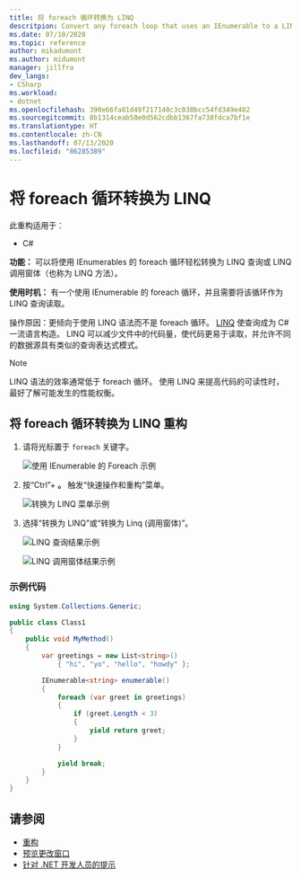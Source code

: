 ```yaml
---
title: 将 foreach 循环转换为 LINQ
descritpion: Convert any foreach loop that uses an IEnumerable to a LINQ query or a LINQ call form (also known as a LINQ method).
ms.date: 07/10/2020
ms.topic: reference
author: mikadumont
ms.author: midumont
manager: jillfra
dev_langs:
- CSharp
ms.workload:
- dotnet
ms.openlocfilehash: 390e66fa01d49f217140c3c030bcc54fd349e402
ms.sourcegitcommit: 8b1314ceab58e0d562cdbb1367fa738fdca7bf1e
ms.translationtype: HT
ms.contentlocale: zh-CN
ms.lasthandoff: 07/13/2020
ms.locfileid: "86285389"
---
```

# <a name="convert-a-foreach-loop-to-linq"></a>将 foreach 循环转换为 LINQ

此重构适用于：

- C#

**功能：** 可以将使用 IEnumerables 的 foreach 循环轻松转换为 LINQ 查询或 LINQ 调用窗体（也称为 LINQ 方法）。

**使用时机：** 有一个使用 IEnumerable 的 foreach 循环，并且需要将该循环作为 LINQ 查询读取。

操作原因：更倾向于使用 LINQ 语法而不是 foreach 循环。 [LINQ](/dotnet/csharp/programming-guide/concepts/linq/introduction-to-linq) 使查询成为 C# 一流语言构造。 LINQ 可以减少文件中的代码量，使代码更易于读取，并允许不同的数据源具有类似的查询表达式模式。

> [!NOTE]
> LINQ 语法的效率通常低于 foreach 循环。 使用 LINQ 来提高代码的可读性时，最好了解可能发生的性能权衡。

## <a name="convert-a-foreach-loop-to-linq-refactoring"></a>将 foreach 循环转换为 LINQ 重构

1. 请将光标置于 `foreach` 关键字。

    ![使用 IEnumerable 的 Foreach 示例](media/convert-foreach-to-LINQ.png)

2. 按“Ctrl”+ **。** 触发“快速操作和重构”菜单。

   ![转换为 LINQ 菜单示例](media/convert-foreach-to-LINQ-codefix.png)

3. 选择“转换为 LINQ”或“转换为 Linq (调用窗体)”。

   ![LINQ 查询结果示例](media/convert-foreach-to-LINQ-result.png)

   ![LINQ 调用窗体结果示例](media/convert-foreach-to-LINQ-callform-result.png)

### <a name="sample-code"></a>示例代码

```csharp
using System.Collections.Generic;

public class Class1
{
    public void MyMethod()
    {
        var greetings = new List<string>()
            { "hi", "yo", "hello", "howdy" };

        IEnumerable<string> enumerable()
        {
            foreach (var greet in greetings)
            {
                if (greet.Length < 3)
                {
                    yield return greet;
                }
            }

            yield break;
        }
    }
}
```

## <a name="see-also"></a>请参阅

- [重构](../refactoring-in-visual-studio.md)
- [预览更改窗口](../../ide/preview-changes.md)
- [针对 .NET 开发人员的提示](../csharp-developer-productivity.md)
